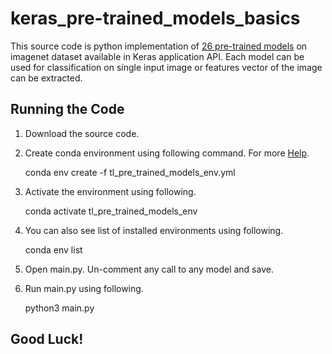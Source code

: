 # keras_pre-trained_models_basics

This source code is python implementation of [26 pre-trained models](https://keras.io/api/applications/) on imagenet dataset available in Keras application API. Each model can be used for classification on single input image or features vector of the image can be extracted.

## Running the Code

1. Download the source code.
2. Create conda environment using following command. For more [Help](https://docs.conda.io/projects/conda/en/latest/user-guide/tasks/manage-environments.html#creating-an-environment-from-an-environment-yml-file).

    conda env create -f tl_pre_trained_models_env.yml

3. Activate the environment using following.

    conda activate tl_pre_trained_models_env

4. You can also see list of installed environments using following.

    conda env list

5. Open main.py. Un-comment any call to any model and save.
6. Run main.py using following.

    python3 main.py


## Good Luck!
